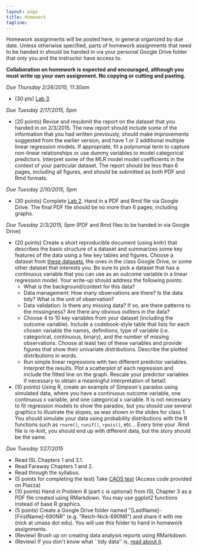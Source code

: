 ```yaml
---
layout: page
title: Homework
tagline: 
---
```


Homework assignments will be posted here, in general organized by due date. Unless otherwise specified, parts of homework assignments that need to be handed in should be handed in via your personal Google Drive folder that only you and the instructor have access to. 

**Collaboration on homework is expected and encouraged, although you must write up your own assignment. No copying or cutting and pasting.**

_Due Thursday 2/26/2015, 11:30am_ 

* (30 pts) [Lab 3](../assets/labs/lab3-mlr-inference.pdf).

_Due Tuesday 2/17/2015, 5pm_ 

* (20 points) Revise and resubmit the report on the dataset that you handed in on 2/3/2015. The new report should include some of the information that you had written previously, should make improvements suggested from the earlier version, and have 1 or 2 additional multiple linear regression models. If appropriate, fit a polynomial term to capture non-linear relationships or use dummy variables to model categorical predictors. Interpret some of the MLR model model coefficients in the context of your particular dataset. The report should be less than 6 pages, including all figures, and should be submitted as both PDF and Rmd formats.

_Due Tuesday 2/10/2015, 5pm_ 

* (30 points) Complete [Lab 2](../assets/labs/lab2-intro-mlr.pdf). Hand in a PDF and Rmd file via Google Drive. The final PDF file should be no more than 6 pages, including graphs.

_Due Tuesday 2/3/2015, 5pm_ 
(PDF and Rmd files to be handed in via Google Drive) 

* (20 points) Create a short reproducible document (using knitr) that describes the basic structure of a dataset and summarizes some key features of the data using a few key tables and figures. Choose a dataset from [these datasets](datasets.html),  the ones in the class Google Drive, or some other dataset that interests you. Be sure to pick a dataset that has a continuous variable that you can use as an outcome variable in a linear regression model. Your write-up should address the following points:
  * What is the background/context for this data? 
  * Data management: How many observations are there? Is the data tidy? What is the unit of observation? 
  * Data validation: Is there any missing data? If so, are there patterns to the missingness? Are there any obvious outliers in the data?
  * Choose 4 to 10 key variables from your dataset (including the outcome variable). Include a codebook-style table that lists for each chosen variable the names, definitions, type of variable (i.e. categorical, continuous, binary), and the number of missing observations. Choose at least two of these variables and provide figures that show their univariate distributions. Describe the plotted distributions in words.
  * Run simple linear regressions with two different predictor variables. Interpret the results. Plot a scatterplot of each regression and include the fitted line on the graph. Rescale your predictor variables if necessary to obtain a meaningful interpretation of beta0.
* (10 points) Using R, create an example of Simpson's paradox using simulated data, where you have a continuous outcome variable, one continuous x variable, and one categorical x variable. It is not necessary to fit regression models to show the paradox, but you should use several graphics to illustrate the slopes, as was shown in the slides for class 1. You should simulate your data using probability distributions with the R functions such as `rnorm()`, `runif()`, `rpois()`, etc... Every time your .Rmd file is re-knit, you should end up with different data, but the story should be the same. 


_Due Tuesday 1/27/2015_

* Read ISL Chapters 1 and 3.1.
* Read Faraway Chapters 1 and 2.
* Read through the syllabus.
* (5 points for completing the test) Take [CAOS test](https://apps3.cehd.umn.edu/artist/user/scale_select.html) (Access code provided on Piazza)
* (10 points) Hand in Problem 8 (part c is optional) from ISL Chapter 3 as a PDF file created using RMarkdown. You may use ggplot2 functions instead of base R graphics.
* (5 points) Create a Google Drive folder named "[LastName]-[FirstName]-690NR" (e.g. "Reich-Nick-690NR") and share it with me (nick at umass dot edu). You will use this folder to hand in homework assignments.
* (Review) Brush up on creating data analysis reports using RMarkdown. 
* (Review) If you don't know what ``tidy data'' is, [read about it](http://cran.r-project.org/web/packages/tidyr/vignettes/tidy-data.html).


<!--



#### Class 1 (Jan 21): Course Introduction 

_Homework_

* Problem Set 1: Due Thursday, 2/13/2014 (by the beginning of class)
* Create GitHub account, pull course repo into a directory on your machine. For instructions, see [this video](http://www.youtube.com/watch?v=YxZ8J2rqhEM).


#### Class 2 (Jan 23): Introduction to Regression

_Homework_

* Problem Set 1: Due Thursday, 2/13/2014 (by the beginning of class)

#### Class 3 (Jan 28): Geometry of regression and least squares

_Homework_

* Problem Set 1: Due Thursday, 2/13/2014 (by the beginning of class)
* Add one or two simple linear regressions to your dataset write-up. 
* Finish OpenIntro Lab 7.
* Install the HSAUR2 package, read up on and explore the BtheB dataset (hint: ``?BtheB``). Be prepared to describe the dataset and answer questions about it in next class.

#### Class 4 (Jan 30): Hands-on SLR practice 

_Homework_

* Problem Set 1: Due Thursday, 2/13/2014 (by the beginning of class)
* In your small groups, create a write-up for a simple analysis of the BtheB dataset. Each group should create a repository on GitHub for their analysis. The .Rnw or .Rmd file that you use should be in that repository and every member of the group should have at least one commit or push to the repository before the next class. (You should not commit any additional files, like the .aux files from LaTeX compiling, just the files that are needed to comile your analysis.) Here is a minimal list of things that should be included in your write-up. I encourage you to push beyond just this list, however. 
  * A few sentences of background/context for the BtheB dataset.
  * A quantitative and/or visual description of what variables you chose to use for your analysis, along with a hypothesis (or two) that you will be testing.
  * A description of the characteristics of the missing data (including a figure if needed) and a statement and justification as to whether your group is concerned about the missingness having an impact on your analysis.
  * Results, with interpretation, of output from an SLR model. We haven't discussed yet using binary predictors or X variables, but feel free to include them. The interpretation is very similar. "For a one unit change in X, ..."
* Read [this description](http://nicercode.github.io/guides/functions/) of how to write and use functions in R.

#### Class 5 (Feb 4): R^2, ANOVA

_Homework_

* Problem Set 1: Due Thursday, 2/13/2014 (by the beginning of class)
* Create a "slr()" R function that takes x and y vectors and outputs a list with two objects: (1) a fitted lm() object and (2) by-hand betas (calculated by likelihood or formulae). Try to write this as a function, but if you have trouble, then just write it as a few lines of R code and create an object as described.
* Use this new slr() function/code to refit the SLR models in your dataset writeup. Compare the results and make sure they are returning the same thing. 

#### Class 6 (Feb 6): Version control

_Homework_

* Problem Set 1: Due Thursday, 2/13/2014 (by the beginning of class)

#### Class 7 (Feb 11): MLR interpretations

_Homework_

* Problem Set 1: Due __Tuesday, 2/25/2014__ (by the beginning of class)
* Add a fitted MLR to your dataset write-up. State the model, in equation form. Describe it in words. Interpret your fitted coefficients.

#### Class 8 (Feb 13): 
SNOW DAY, CLASS CANCELLED.

#### Class 9 (Feb 20): MLR estimation and notation 

_Homework_

* Problem Set 1: Due __Tuesday, 2/25/2014__ (by the beginning of class)
* &nbsp;

#### Class 10 (Feb 25): MLR collinearity

_Homework_

* Problem Set 1: Due TODAY at beginning of class

#### Class 11 (Feb 27): MLR categorical variables

_Homework_

* [Problem Set 2](ps2.html), Due Friday 3/7, 5pm. 

#### Class 12 (Mar 4): MLR inference and testing

_Homework_

* [Problem Set 2](ps2.html), Due Friday 3/7, 5pm.
* Include one global F test (with written interpretation) in your problem set 2 write-up.

#### Class 13 (Mar 6): MLR GLobal F Tests

_Homework_

* [Problem Set 2](pages/ps2.html), Due Friday 3/7, 5pm.
* Visualization assignment: Please dig through the scientific literature (no limit on the discipline, but I'd encourage you to look in the literature for your field) and find a paper that uses some form of multiple linear regression models. The paper should be about modeling a continuous outcome (no logistic/log-linear/etc.. models) and could incorporate some more fancy modeling things than we've talked about (e.g. spline terms, polynomials, random effects). The paper should have a figure/graphic in it that attempts to visualize features of the regression. Post a link to the paper on Piazza (either a URL or a PDF file), with a note about which graphic you think is most relevant to the discussion, and describe what tool(s) you used to find the paper (e.g. Google Scholar, PubMed, Scopus, ...). Feel free to comment/start discussion on papers that other students post, but everyone is expected to find their own paper. I'll choose one that we'll talk about in more detail on Tuesday.

#### Class 14 (Mar 11): MLR non-parametric inference

_Homework_

* Start a new data analysis write-up, include a brief summary from the first round. 
* Add bootstrapped inference to the new write-up.

#### Class 15 (Mar 15): MLR diagnostics

_Homework_

* Dataset for final project proposed by Wednesday, March 26

#### Class 16 (Mar 25): MLR diagnostics (continued)

_Homework_

* Dataset for final project proposed by Wednesday, March 26
* Individual project topics proposed by Wednesday, April 2
* Problem set 3 due Friday, April 4 at 5pm.

#### Class 17 (Mar 27): MLR model selection

_Homework_

* Individual project topics proposed by Wednesday, April 2
* Problem set 3 due Friday, April 4 at 5pm.

#### Class 18 (April 1): MLR interactions, variable transformations

_Homework_

* Individual project topics proposed by Wednesday, April 2
* Problem set 3 due Friday, April 4 at 5pm.

#### Class 19 (April 3): Spline models

_Homework_

* Problem set 3 due Friday, April 4 at 5pm.

#### Class 20 (April 8): GLMs and logistic regression

_Homework_

* Mon Apr 14: Draft of individual data analysis due (hand in PDF in your group's project folder on Google Drive)

#### Class 21 (April 10): Logistic regression competition

_Homework_

* Mon Apr 14: Draft of individual data analysis due (hand in PDF in your group's project folder on Google Drive)

-->

